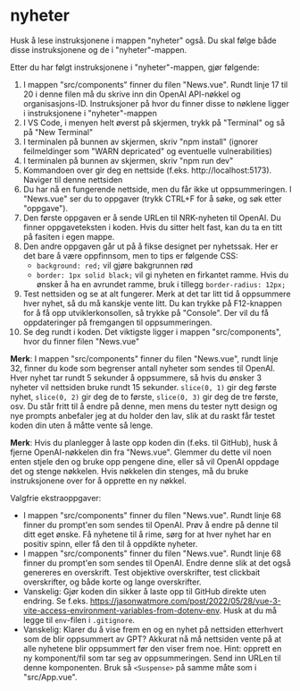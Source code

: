 # nyheter

Husk å lese instruksjonene i mappen "nyheter" også. Du skal følge både disse instruksjonene og de i "nyheter"-mappen.

Etter du har følgt instruksjonene i "nyheter"-mappen, gjør følgende:
1. I mappen "src/components" finner du filen "News.vue". Rundt linje 17 til 20 i denne filen må du skrive inn din OpenAI API-nøkkel og organisasjons-ID. Instruksjoner på hvor du finner disse to nøklene ligger i instruksjonene i "nyheter"-mappen
1. I VS Code, i menyen helt øverst på skjermen, trykk på "Terminal" og så på "New Terminal"
1. I terminalen på bunnen av skjermen, skriv "npm install" (ignorer feilmeldinger som "WARN depricated" og eventuelle vulnerabilities)
1. I terminalen på bunnen av skjermen, skriv "npm run dev"
1. Kommandoen over gir deg en nettside (f.eks. http://localhost:5173). Naviger til denne nettsiden
1. Du har nå en fungerende nettside, men du får ikke ut oppsummeringen. I "News.vue" ser du to oppgaver (trykk CTRL+F for å søke, og søk etter "oppgave").
1. Den første oppgaven er å sende URLen til NRK-nyheten til OpenAI. Du finner oppgaveteksten i koden. Hvis du sitter helt fast, kan du ta en titt på fasiten i egen mappe.
1. Den andre oppgaven går ut på å fikse designet per nyhetssak. Her er det bare å være oppfinnsom, men to tips er følgende CSS:
    - `background: red;` vil gjøre bakgrunnen rød
    - `border: 1px solid black;` vil gi nyheten en firkantet ramme. Hvis du ønsker å ha en avrundet ramme, bruk i tillegg `border-radius: 12px;`
1. Test nettsiden og se at alt fungerer. Merk at det tar litt tid å oppsummere hver nyhet, så du må kanskje vente litt. Du kan trykke på F12-knappen for å få opp utviklerkonsollen, så trykke på "Console". Der vil du få oppdateringer på fremgangen til oppsummeringen.
1. Se deg rundt i koden. Det viktigste ligger i mappen "src/components", hvor du finner filen "News.vue"

**Merk**: I mappen "src/components" finner du filen "News.vue", rundt linje 32, finner du kode som begrenser antall nyheter som sendes til OpenAI. Hver nyhet tar rundt 5 sekunder å oppsummere, så hvis du ønsker 3 nyheter vil nettsiden bruke rundt 15 sekunder. `slice(0, 1)` gir deg første nyhet, `slice(0, 2)` gir deg de to første, `slice(0, 3)` gir deg de tre første, osv. Du står fritt til å endre på denne, men mens du tester nytt design og nye prompts anbefaler jeg at du holder den lav, slik at du raskt får testet koden din uten å måtte vente så lenge.

**Merk**: Hvis du planlegger å laste opp koden din (f.eks. til GitHub), husk å fjerne OpenAI-nøkkelen din fra "News.vue". Glemmer du dette vil noen enten stjele den og bruke opp pengene dine, eller så vil OpenAI oppdage det og stenge nøkkelen. Hvis nøkkelen din stenges, må du bruke instruksjonene over for å opprette en ny nøkkel.


Valgfrie ekstraoppgaver:
- I mappen "src/components" finner du filen "News.vue". Rundt linje 68 finner du prompt'en som sendes til OpenAI. Prøv å endre på denne til ditt eget ønske. Få nyhetene til å rime, sørg for at hver nyhet har en positiv spinn, eller få den til å oppdikte nyheter.
- I mappen "src/components" finner du filen "News.vue". Rundt linje 68 finner du prompt'en som sendes til OpenAI. Endre denne slik at det også genereres en overskrift. Test objektive overskrifter, test clickbait overskrifter, og både korte og lange overskrifter.
- Vanskelig: Gjør koden din sikker å laste opp til GitHub direkte uten endring. Se f.eks. https://jasonwatmore.com/post/2022/05/28/vue-3-vite-access-environment-variables-from-dotenv-env. Husk at du må legge til `env`-filen i `.gitignore`.
- Vanskelig: Klarer du å vise frem en og en nyhet på nettsiden etterhvert som de blir oppsummert av GPT? Akkurat nå må nettsiden vente på at alle nyhetene blir oppsummert før den viser frem noe. Hint: opprett en ny komponent/fil som tar seg av oppsummeringen. Send inn URLen til denne komponenten. Bruk så `<Suspense>` på samme måte som i "src/App.vue".